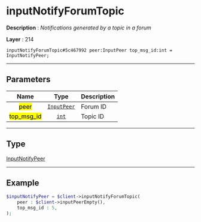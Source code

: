 # inputNotifyForumTopic

**Description** : *Notifications generated by a topic in a forum*

**Layer** : 214

```tl
inputNotifyForumTopic#5c467992 peer:InputPeer top_msg_id:int = InputNotifyPeer;
```

---

## Parameters

| Name | Type | Description |
| :---: | :---: | :--- |
| <mark>peer</mark> | [`InputPeer`](type/InputPeer) | Forum ID |
| <mark>top_msg_id</mark> | [`int`](type/int) | Topic ID |

---

## Type

[InputNotifyPeer](type/InputNotifyPeer)

---

## Example

```php
$inputNotifyPeer = $client->inputNotifyForumTopic(
	peer : $client->inputPeerEmpty(),
	top_msg_id : 5,
);
```